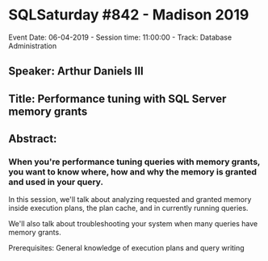 # SQLSaturday #842 - Madison 2019
Event Date: 06-04-2019 - Session time: 11:00:00 - Track: Database Administration
## Speaker: Arthur Daniels III
## Title: Performance tuning with SQL Server memory grants
## Abstract:
### When you're performance tuning queries with memory grants, you want to know where, how and why the memory is granted and used in your query.

In this session, we'll talk about analyzing requested and granted memory inside execution plans, the plan cache, and in currently running queries.

We'll also talk about troubleshooting your system when many queries have memory grants. 

Prerequisites: General knowledge of execution plans and query writing
